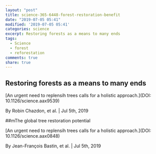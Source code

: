 ```yaml
---
layout: "post"
title: science-365-6448-forest-restoration-benefit
date: "2019-07-05 05:41"
modified: '2019-07-05 05:41'
categories: science
excerpt: Restoring forests as a means to many ends
tags:
  - Science
  - forest
  - reforestation
comments: true
share: true
---
```


## Restoring forests as a means to many ends

[An urgent need to replensih trees calls for a holistic approach.](DOI: 10.1126/science.aax9539)

By Robin Chazdon, et al. | Jul 5th, 2019

##mThe global tree restoration potential

[An urgent need to replensih trees calls for a holistic approach.](DOI: 10.1126/science.aax0848)

By Jean-François Bastin, et al. | Jul 5th, 2019
